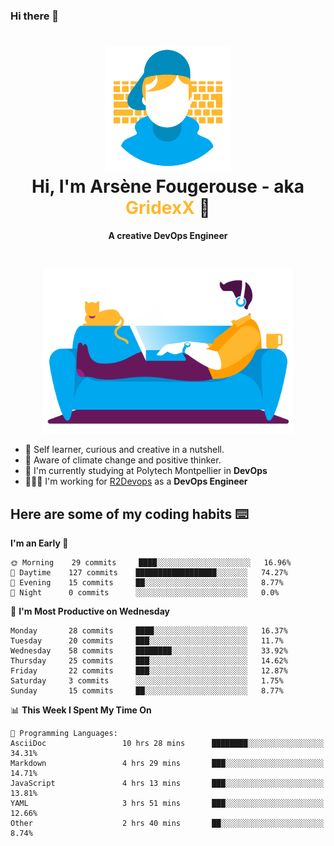 ### Hi there 👋

<!--
**GridexX/gridexx** is a ✨ _special_ ✨ repository because its `README.md` (this file) appears on your GitHub profile.

Here are some ideas to get you started:

- 🔭 I’m currently working on ...
- 🌱 I’m currently learning ...
- 👯 I’m looking to collaborate on ...
- 🤔 I’m looking for help with ...
- 💬 Ask me about ...
- 📫 How to reach me: ...
- 😄 Pronouns: ...
- ⚡ Fun fact: ...
-->


<!-- Header -->
<h1 align="center">
  <img src="./images/user_profile.png" width="200">
  <br>
  Hi, I'm Arsène Fougerouse - aka <span style="color:#ffb72e">GridexX</span> 👋
</h1>


<p align="center">
  <b>A creative DevOps Engineer </b>
</p>
<br/>
<p align="center">
  <img src="./images/man_couch.png" width="400">
</p>

- 🎨 Self learner, curious and creative in a nutshell. 
- 🌱 Aware of climate change and positive thinker.
- 📕 I'm currently studying at Polytech Montpellier in **DevOps**
- 👨🏻‍💻 I'm working for [R2Devops](https://r2devops.io) as a **DevOps Engineer**


## Here are some of my coding habits ⌨️

<!-- Add a section about tech and Ops stack
  Like this one : https://github.com/Xanthus58#-tech-stack
-->
<!--START_SECTION:waka-->
**I'm an Early 🐤** 

```text
🌞 Morning    29 commits     ████░░░░░░░░░░░░░░░░░░░░░   16.96% 
🌆 Daytime    127 commits    ██████████████████░░░░░░░   74.27% 
🌃 Evening    15 commits     ██░░░░░░░░░░░░░░░░░░░░░░░   8.77% 
🌙 Night      0 commits      ░░░░░░░░░░░░░░░░░░░░░░░░░   0.0%

```
📅 **I'm Most Productive on Wednesday** 

```text
Monday       28 commits     ████░░░░░░░░░░░░░░░░░░░░░   16.37% 
Tuesday      20 commits     ███░░░░░░░░░░░░░░░░░░░░░░   11.7% 
Wednesday    58 commits     ████████░░░░░░░░░░░░░░░░░   33.92% 
Thursday     25 commits     ███░░░░░░░░░░░░░░░░░░░░░░   14.62% 
Friday       22 commits     ███░░░░░░░░░░░░░░░░░░░░░░   12.87% 
Saturday     3 commits      ░░░░░░░░░░░░░░░░░░░░░░░░░   1.75% 
Sunday       15 commits     ██░░░░░░░░░░░░░░░░░░░░░░░   8.77%

```


📊 **This Week I Spent My Time On** 

```text
💬 Programming Languages: 
AsciiDoc                 10 hrs 28 mins      ████████░░░░░░░░░░░░░░░░░   34.31% 
Markdown                 4 hrs 29 mins       ███░░░░░░░░░░░░░░░░░░░░░░   14.71% 
JavaScript               4 hrs 13 mins       ███░░░░░░░░░░░░░░░░░░░░░░   13.81% 
YAML                     3 hrs 51 mins       ███░░░░░░░░░░░░░░░░░░░░░░   12.66% 
Other                    2 hrs 40 mins       ██░░░░░░░░░░░░░░░░░░░░░░░   8.74%

```


<!--END_SECTION:waka-->
